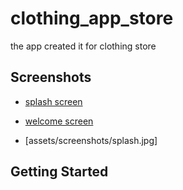 # clothing_app_store

the app created it for clothing store 

## Screenshots
- [splash screen](assets/screenshots/splash.jpg)
- [welcome screen](assets/screenshots/welcome.jpg)

- [assets/screenshots/splash.jpg]

## Getting Started

